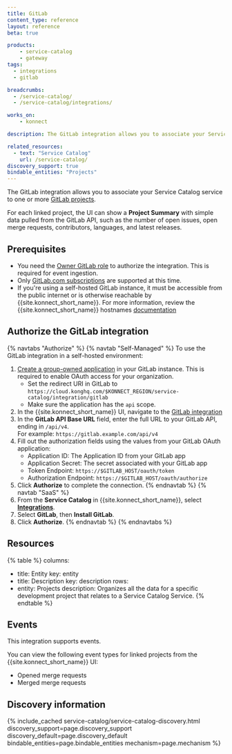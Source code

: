 ```yaml
---
title: GitLab
content_type: reference
layout: reference
beta: true

products:
    - service-catalog
    - gateway
tags:
  - integrations
  - gitlab

breadcrumbs:
  - /service-catalog/
  - /service-catalog/integrations/

works_on:
    - konnect

description: The GitLab integration allows you to associate your Service Catalog Service to one or more GitLab projects

related_resources:
  - text: "Service Catalog"
    url: /service-catalog/
discovery_support: true
bindable_entities: "Projects"
---
```

The GitLab integration allows you to associate your Service Catalog service to one or more [GitLab projects](https://docs.gitlab.com/ee/user/get_started/get_started_projects.html).

For each linked project, the UI can show a **Project Summary** with simple data pulled from the GitLab API, such as the number of open issues, open merge requests, contributors, languages, and latest releases.

## Prerequisites

* You need the [Owner GitLab role](https://docs.gitlab.com/ee/user/permissions.html) to authorize the integration. This is required for event ingestion.
* Only [GitLab.com subscriptions](https://docs.gitlab.com/ee/subscriptions/gitlab_com/) are supported at this time.
* If you're using a self-hosted GitLab instance, it must be accessible from the public internet or is otherwise reachable by {{site.konnect_short_name}}. For more information, review the {{site.konnect_short_name}} hostnames [documentation](/konnect-platform/network/#hostnames)

## Authorize the GitLab integration
{% navtabs "Authorize" %}
{% navtab "Self-Managed" %}
To use the GitLab integration in a self-hosted environment:

1. [Create a group-owned application](https://docs.gitlab.com/integrations/oauth_provider/) in your GitLab instance. This is required to enable OAuth access for your organization.
   * Set the redirect URI in GitLab to `https://cloud.konghq.com/$KONNECT_REGION/service-catalog/integration/gitlab`
   * Make sure the application has the `api` scope.
1. In the {{site.konnect_short_name}} UI, navigate to the [GitLab integration](https://cloud.konghq.com/service-catalog/integrations/gitlab/configuration)
1. In the **GitLab API Base URL** field, enter the full URL to your GitLab API, ending in `/api/v4`.  
   For example: `https://gitlab.example.com/api/v4`
1. Fill out the authorization fields using the values from your GitLab OAuth application:
   * Application ID: The Application ID from your GitLab app
   * Application Secret: The secret associated with your GitLab app
   * Token Endpoint: `https://$GITLAB_HOST/oauth/token`
   * Authorization Endpoint: `https://$GITLAB_HOST/oauth/authorize`
1. Click **Authorize** to complete the connection.
{% endnavtab %}
{% navtab "SaaS" %}
1. From the **Service Catalog** in {{site.konnect_short_name}}, select **[Integrations](https://cloud.konghq.com/us/service-catalog/integrations)**. 
1. Select **GitLab**, then **Install GitLab**.
1. Click **Authorize**. 
{% endnavtab %}
{% endnavtabs %}
## Resources

<!--vale off-->
{% table %}
columns:
  - title: Entity
    key: entity
  - title: Description
    key: description
rows:
  - entity: Projects
    description: Organizes all the data for a specific development project that relates to a Service Catalog Service.
{% endtable %}
<!--vale on-->

## Events

This integration supports events.

You can view the following event types for linked projects from the {{site.konnect_short_name}} UI:

* Opened merge requests
* Merged merge requests


## Discovery information

<!-- vale off-->

{% include_cached service-catalog/service-catalog-discovery.html 
   discovery_support=page.discovery_support
   discovery_default=page.discovery_default
   bindable_entities=page.bindable_entities
   mechanism=page.mechanism %}

<!-- vale on-->
